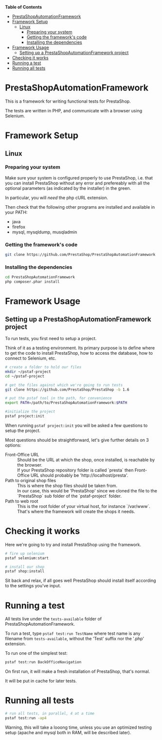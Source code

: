 <!-- START doctoc generated TOC please keep comment here to allow auto update -->
<!-- DON'T EDIT THIS SECTION, INSTEAD RE-RUN doctoc TO UPDATE -->
**Table of Contents**

- [PrestaShopAutomationFramework](#prestashopautomationframework)
- [Framework Setup](#framework-setup)
  - [Linux](#linux)
    - [Preparing your system](#preparing-your-system)
    - [Getting the framework's code](#getting-the-frameworks-code)
    - [Installing the dependencies](#installing-the-dependencies)
- [Framework Usage](#framework-usage)
  - [Setting up a PrestaShopAutomationFramework project](#setting-up-a-prestashopautomationframework-project)
- [Checking it works](#checking-it-works)
- [Running a test](#running-a-test)
- [Running all tests](#running-all-tests)

<!-- END doctoc generated TOC please keep comment here to allow auto update -->

PrestaShopAutomationFramework
=============================

This is a framework for writing functional tests for PrestaShop.

The tests are written in PHP, and communicate with a browser using Selenium.

# Framework Setup

## Linux

### Preparing your system

Make sure your system is configured properly to use PrestaShop, i.e. that you can install PrestaShop without any error and prefereably with all the optional parameters (as indicated by the installer) in the green.

In particular, you will *need* the php cURL extension.

Then check that the following other programs are installed and available in your PATH:
- java
- firefox
- mysql, mysqldump, musqladmin

### Getting the framework's code

```bash
git clone https://github.com/PrestaShop/PrestaShopAutomationFramework
```

### Installing the dependencies

```bash
cd PrestaShopAutomationFramework
php composer.phar install
```

# Framework Usage

## Setting up a PrestaShopAutomationFramework project

To run tests, you first need to setup a project.

Think of it as a testing environment. Its primary purpose is to define where to get the code to install PrestaShop, how to access the database, how to connect to Selenium, etc.

```bash
# create a folder to hold our files
mkdir ~/pstaf-project
cd ~/pstaf-project

# get the files against which we're going to run tests
git clone https://github.com/PrestaShop/PrestaShop -b 1.6

# put the pstaf tool in the path, for convenience
export PATH=/path/to/PrestaShopAutomationFramework:$PATH

#initialize the project
pstaf project:init
```

When running `pstaf project:init` you will be asked a few questions to setup the project.

Most questions should be straightforward, let's give further details on 3 options:
<dl>
	<dt>Front-Office URL</dt>
	<dd>Should be the URL at which the shop, once installed, is reachable by the browser.<br>If your PrestaShop repository folder is called `presta` then Front-Office URL should probably be 'http://localhost/presta'.</dd>
	<dt>Path to original shop files</dt>
	<dd>This is where the shop files should be taken from.<br>In our case, this would be 'PrestaShop' since we cloned the file to the `PrestaShop` sub folder of the `pstaf-project` folder.</dd>
	<dt>Path to web root</dt>
	<dd>This is the root folder of your virtual host, for instance `/var/www`.<br>That's where the framework will create the shops it needs.</dd>
</dl>

# Checking it works

Here we're going to try and install PrestaShop using the framework.

```bash
# fire up selenium
pstaf selenium:start

# install our shop
pstaf shop:install
```
Sit back and relax, if all goes well PrestaShop should install itself according to the settings you've input.

# Running a test

All tests live under the `tests-available` folder of PrestaShopAutomationFramework.


To run a test, type `pstaf test:run TestName` where test name is any filename from `tests-available`, without the 'Test' suffix nor the '.php' extension.

To run one of the simplest test:
```bash
pstaf test:run BackOfficeNavigation
```

On first run, it will make a fresh installation of PrestaShop, that's normal.

It will be put in cache for later tests.

# Running all tests

```bash
# run all tests, in parallel, 4 at a time
pstaf test:run -ap4
```

Warning, this will take a looong time, unless you use an optimized testing setup (apache and mysql both in RAM, will be described later).


